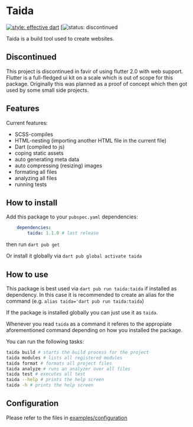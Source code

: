 Taida
======
[![style: effective dart](https://img.shields.io/badge/style-effective_dart-40c4ff.svg)](https://pub.dev/packages/effective_dart)
[![status: discontinued](https://img.shields.io/badge/Status-discontinued-red)

Taida is a build tool used to create websites.

## Discontinued
This project is discontinued in favir of using flutter 2.0 with web support.
Flutter is a full-fledged ui kit on a scale which is out of scope for this package.
Originally this was planned as a proof of concept  which then got used by some small side projects.

## Features
Current features:

- SCSS-compiles
- HTML-nesting (importing another HTML file in the current file)
- Dart (compiled to js)
- coping static assets
- auto generating meta data
- auto compressing (resizing) images
- formating all files
- analyzing all files
- running tests

## How to install
Add this package to your `pubspec.yaml` dependencies:
```yaml
    dependencies:
        taida: 1.1.0 # last release
```
then run `dart pub get`

Or install it globally via `dart pub global activate taida`

## How to use
This package is best used via `dart pub run taida:taida` if installed as dependency.
In this case it is recommended to create an alias for the command (e.g. `alias taida='dart pub run taida:taida`)

If the package is installed globally you can just use it as `taida`.

Whenever you read `taida` as a command it referes to the appropiate aforementioned command depending on how you installed the package.

You can run the following tasks:
```bash
taida build # starts the build process for the project
taida modules # lists all registered modules
taida format # formats all project files
taida analyze # runs an analyzer over all files
taida test # executes all test
taida --help # prints the help screen
taida -h # prints the help screen
```

## Configuration
Please refer to the files in [examples/configuration](examples/configuration/README.md)
